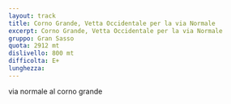 ```yaml
---
layout: track
title: Corno Grande, Vetta Occidentale per la via Normale
excerpt: Corno Grande, Vetta Occidentale per la via Normale
gruppo: Gran Sasso
quota: 2912 mt
dislivello: 800 mt
difficolta: E+
lunghezza: 
---
```


via normale al corno grande
